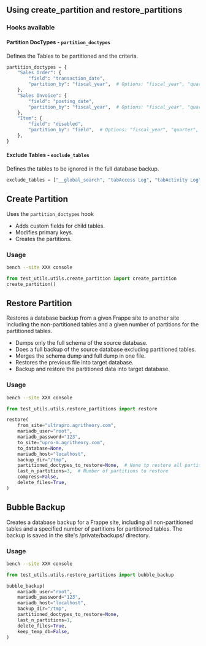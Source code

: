 ## Using create_partition and restore_partitions

### Hooks available

#### Partition DocTypes - `partition_doctypes`

Defines the Tables to be partitioned and the criteria.

```python
partition_doctypes = {
    "Sales Order": {
        "field": "transaction_date",
        "partition_by": "fiscal_year",  # Options: "fiscal_year", "quarter", "month", "field"
    },
    "Sales Invoice": {
        "field": "posting_date",
        "partition_by": "fiscal_year",  # Options: "fiscal_year", "quarter", "month", "field"
    },
    "Item": {
        "field": "disabled",
        "partition_by": "field",  # Options: "fiscal_year", "quarter", "month", "field"
    },
}
```

#### Exclude Tables - `exclude_tables`

Defines the tables to be ignored in the full database backup.

```python
exclude_tables = ["__global_search", "tabAccess Log", "tabActivity Log", "tabData Import"]
```


## Create Partition

Uses the `partition_doctypes` hook

- Adds custom fields for child tables.
- Modifies primary keys.
- Creates the partitions.

### Usage

```bash
bench --site XXX console
```

```python
from test_utils.utils.create_partition import create_partition
create_partition()
```


## Restore Partition

Restores a database backup from a given Frappe site to another site including the non-partitioned tables and a given number of partitions for the partitioned tables.

- Dumps only the full schema of the source database.
- Does a full backup of the source database excluding partitioned tables.
- Merges the schema dump and full dump in one file.
- Restores the previous file into target database.
- Backup and restore the partitioned data into target database.

### Usage
```bash
bench --site XXX console
```

```python
from test_utils.utils.restore_partitions import restore

restore(
	from_site="ultrapro.agritheory.com",
    mariadb_user="root",
	mariadb_password="123",
	to_site="upro-m.agritheory.com",
	to_database=None,
	mariadb_host="localhost",
	backup_dir="/tmp",
	partitioned_doctypes_to_restore=None,  # None tp restore all partitioned doctypes or list of DocTypes to restore ["Sales Order", "Sales Invoice"]
	last_n_partitions=3,  # Number of partitions to restore
	compress=False,
	delete_files=True,
)
```


## Bubble Backup

Creates a database backup for a Frappe site, including all non-partitioned tables and a specified number of partitions for partitioned tables. The backup is saved in the site's /private/backups/ directory.

### Usage
```bash
bench --site XXX console
```

```python
from test_utils.utils.restore_partitions import bubble_backup

bubble_backup(
	mariadb_user="root",
	mariadb_password="123",
	mariadb_host="localhost",
	backup_dir="/tmp",
	partitioned_doctypes_to_restore=None,
	last_n_partitions=1,
	delete_files=True,
	keep_temp_db=False,
)
```
